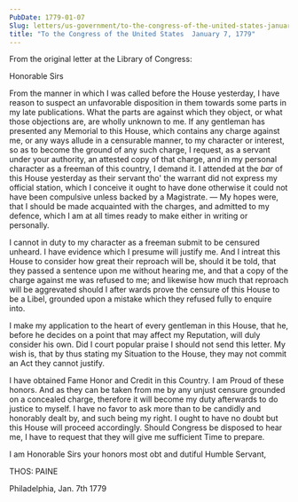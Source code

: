 ```yaml
---
PubDate: 1779-01-07
Slug: letters/us-government/to-the-congress-of-the-united-states-january-7-1779
title: "To the Congress of the United States  January 7, 1779"
---
```


   From the original letter at the Library of Congress:   

   Honorable Sirs

   From the manner in which I was called before the House yesterday, I have
   reason to suspect an unfavorable disposition in them towards some parts in
   my late publications. What the parts are against which they object, or
   what those objections are, are wholly unknown to me. If any gentleman has
   presented any Memorial to this House, which contains any charge against me,
   or any ways allude in a censurable manner, to my character or interest, so
   as to become the ground of any such charge, I request, as a servant under
   your authority, an attested copy of that charge, and in my personal
   character as a freeman of this country, I demand it. I attended at the *bar*
   of this House yesterday as their servant tho' the warrant did not
   express my official station, which I conceive it ought to have done
   otherwise it could not have been compulsive unless backed by a Magistrate. &mdash; 
   My hopes were, that I should be made acquainted with the charges, and
   admitted to my defence, which I am at all times ready to make either in
   writing or personally.

   I cannot in duty to my character as a freeman submit to be censured
   unheard. I have evidence which I presume will justify me. And I intreat
   this House to consider how great their reproach will be, should it be told,
   that they passed a sentence upon me without hearing me, and that a copy of
   the charge against me was refused to me; and likewise how much that
   reproach will be aggrevated should I after wards prove the censure of this
   House to be a Libel, grounded upon a mistake which they refused fully to
   enquire into.

   I make my application to the heart of every gentleman in this House, that he, 
   before he decides on a point that may affect my Reputation, will duly
   consider his own. Did I court popular praise I should not send this
   letter. My wish is, that by thus stating my Situation to the House, they
   may not commit an Act they cannot justify.

   I have obtained Fame Honor and Credit in this Country. I am Proud of
   these honors. And as they can be taken from me by any unjust censure
   grounded on a concealed charge, therefore it will become my duty
   afterwards to do justice to myself. I have no favor to ask more than to be
   candidly and honorably dealt by, and such being my right. I ought to have
   no doubt but this House will proceed accordingly. Should Congress be
   disposed to hear me, I have to request that they will give me sufficient
   Time to prepare.

   I am Honorable Sirs your honors most obt and dutiful Humble Servant,

   THOS: PAINE
   
   Philadelphia, Jan. 7th 1779


